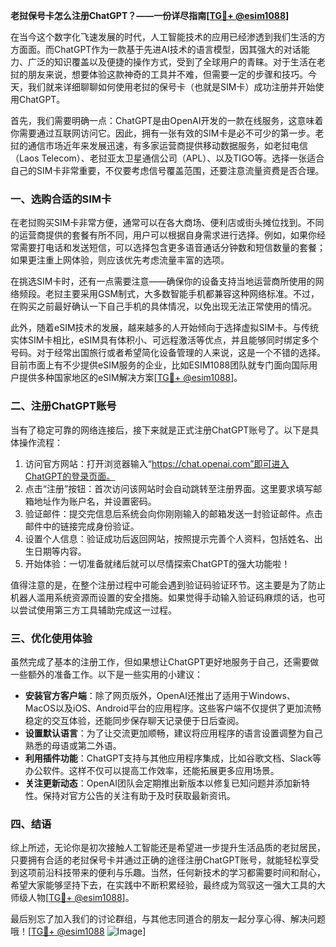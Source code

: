 **老挝保号卡怎么注册ChatGPT？——一份详尽指南[[TG💪+ @esim1088](https://t.me/s/esim1088)]**

在当今这个数字化飞速发展的时代，人工智能技术的应用已经渗透到我们生活的方方面面。而ChatGPT作为一款基于先进AI技术的语言模型，因其强大的对话能力、广泛的知识覆盖以及便捷的操作方式，受到了全球用户的青睐。对于生活在老挝的朋友来说，想要体验这款神奇的工具并不难，但需要一定的步骤和技巧。今天，我们就来详细聊聊如何使用老挝的保号卡（也就是SIM卡）成功注册并开始使用ChatGPT。

首先，我们需要明确一点：ChatGPT是由OpenAI开发的一款在线服务，这意味着你需要通过互联网访问它。因此，拥有一张有效的SIM卡是必不可少的第一步。老挝的通信市场近年来发展迅速，有多家运营商提供移动数据服务，如老挝电信（Laos Telecom）、老挝亚太卫星通信公司（APL）、以及TIGO等。选择一张适合自己的SIM卡非常重要，不仅要考虑信号覆盖范围，还要注意流量资费是否合理。

### 一、选购合适的SIM卡

在老挝购买SIM卡非常方便，通常可以在各大商场、便利店或街头摊位找到。不同的运营商提供的套餐有所不同，用户可以根据自身需求进行选择。例如，如果你经常需要打电话和发送短信，可以选择包含更多语音通话分钟数和短信数量的套餐；如果更注重上网体验，则应该优先考虑流量丰富的选项。

在挑选SIM卡时，还有一点需要注意——确保你的设备支持当地运营商所使用的网络频段。老挝主要采用GSM制式，大多数智能手机都兼容这种网络标准。不过，在购买之前最好确认一下自己手机的具体情况，以免出现无法正常使用的情况。

此外，随着eSIM技术的发展，越来越多的人开始倾向于选择虚拟SIM卡。与传统实体SIM卡相比，eSIM具有体积小、可远程激活等优点，并且能够同时绑定多个号码。对于经常出国旅行或者希望简化设备管理的人来说，这是一个不错的选择。目前市面上有不少提供eSIM服务的企业，比如ESIM1088团队就专门面向国际用户提供多种国家地区的eSIM解决方案[[TG💪+ @esim1088](https://t.me/s/esim1088)]。

### 二、注册ChatGPT账号

当有了稳定可靠的网络连接后，接下来就是正式注册ChatGPT账号了。以下是具体操作流程：

1. 访问官方网站：打开浏览器输入“https://chat.openai.com”即可进入ChatGPT的登录页面。
2. 点击“注册”按钮：首次访问该网站时会自动跳转至注册界面。这里要求填写邮箱地址作为账户名，并设置密码。
3. 验证邮件：提交完信息后系统会向你刚刚输入的邮箱发送一封验证邮件。点击邮件中的链接完成身份验证。
4. 设置个人信息：验证成功后返回网站，按照提示完善个人资料，包括姓名、出生日期等内容。
5. 开始体验：一切准备就绪后就可以尽情探索ChatGPT的强大功能啦！

值得注意的是，在整个注册过程中可能会遇到验证码验证环节。这主要是为了防止机器人滥用系统资源而设置的安全措施。如果觉得手动输入验证码麻烦的话，也可以尝试使用第三方工具辅助完成这一过程。

### 三、优化使用体验

虽然完成了基本的注册工作，但如果想让ChatGPT更好地服务于自己，还需要做一些额外的准备工作。以下是一些实用的小建议：

- **安装官方客户端**：除了网页版外，OpenAI还推出了适用于Windows、MacOS以及iOS、Android平台的应用程序。这些客户端不仅提供了更加流畅稳定的交互体验，还能同步保存聊天记录便于日后查阅。
- **设置默认语言**：为了让交流更加顺畅，建议将应用程序的语言设置调整为自己熟悉的母语或第二外语。
- **利用插件功能**：ChatGPT支持与其他应用程序集成，比如谷歌文档、Slack等办公软件。这样不仅可以提高工作效率，还能拓展更多应用场景。
- **关注更新动态**：OpenAI团队会定期推出新版本以修复已知问题并添加新特性。保持对官方公告的关注有助于及时获取最新资讯。

### 四、结语

综上所述，无论你是初次接触人工智能还是希望进一步提升生活品质的老挝居民，只要拥有合适的老挝保号卡并通过正确的途径注册ChatGPT账号，就能轻松享受到这项前沿科技带来的便利与乐趣。当然，任何新技术的学习都需要时间和耐心，希望大家能够坚持下去，在实践中不断积累经验，最终成为驾驭这一强大工具的大师级人物[[TG💪+ @esim1088](https://t.me/s/esim1088)]。

最后别忘了加入我们的讨论群组，与其他志同道合的朋友一起分享心得、解决问题哦！[[TG💪+ @esim1088](https://t.me/s/esim1088) ![Image](https://i.postimg.cc/4NQfJmqS/Snipaste-2025-05-13-00-14-12.png)]